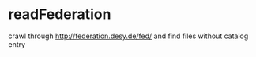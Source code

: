 # readFederation

crawl through http://federation.desy.de/fed/ and find files without catalog entry
